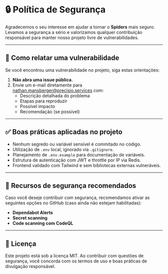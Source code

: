 # 🔒 Política de Segurança

Agradecemos o seu interesse em ajudar a tornar o **Spiders** mais seguro. Levamos a segurança a sério e valorizamos qualquer contribuição responsável para manter nosso projeto livre de vulnerabilidades.

---

## 🧭 Como relatar uma vulnerabilidade

Se você encontrou uma vulnerabilidade no projeto, siga estas orientações:

1. **Não abra uma issue pública.**
2. Envie um e-mail diretamente para [nathan.mansberger@precisio.services](mailto:nathan.mansberger@precisio.services) com:
   - Descrição detalhada do problema
   - Etapas para reproduzir
   - Possível impacto
   - Recomendação (se possível)

---

## ✅ Boas práticas aplicadas no projeto

- Nenhum segredo ou variável sensível é commitado no código.
- Utilização de `.env` local, ignorado via `.gitignore`.
- Planejamento de `.env.example` para documentação de variáveis.
- Estrutura de autenticação com JWT e throttle por IP via Redis.
- Frontend validado com Tailwind e sem bibliotecas externas vulneráveis.

---

## 🔐 Recursos de segurança recomendados

Caso você deseje contribuir com segurança, recomendamos ativar as seguintes opções no GitHub (caso ainda não estejam habilitadas):

- **Dependabot Alerts**
- **Secret scanning**
- **Code scanning com CodeQL**

---

## 📄 Licença

Este projeto está sob a licença MIT. Ao contribuir com questões de segurança, você concorda com os termos de uso e boas práticas de divulgação responsável.

